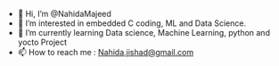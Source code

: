 - 👋 Hi, I’m @NahidaMajeed
- 👀 I’m interested in embedded C coding, ML and Data Science.
- 🌱 I’m currently learning Data science, Machine Learning, python and yocto Project
- 📫 How to reach me : Nahida.jishad@gmail.com

<!---
NahidaMajeed/NahidaMajeed is a ✨ special ✨ repository because its `README.md` (this file) appears on your GitHub profile.
You can click the Preview link to take a look at your changes.
--->
